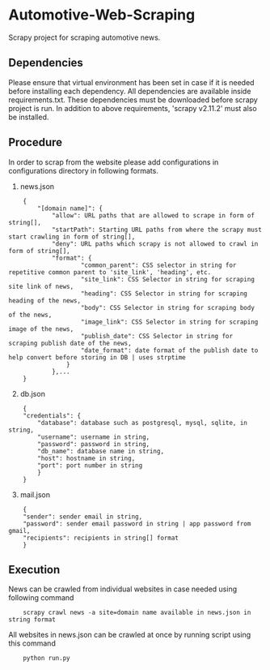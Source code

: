 # Automotive-Web-Scraping
Scrapy project for scraping automotive news.

## Dependencies
Please ensure that virtual environment has been set in case if it is needed before installing each dependency.
All dependencies are available inside requirements.txt. These dependencies must be downloaded before scrapy project 
is run. In addition to above requirements, 'scrapy v2.11.2' must also be installed.

## Procedure

In order to scrap from the website please add configurations in configurations directory in following formats. 

1. news.json

```
    {
        "[domain name]": {
            "allow": URL paths that are allowed to scrape in form of string[],
            "startPath": Starting URL paths from where the scrapy must start crawling in form of string[],
            "deny": URL paths which scrapy is not allowed to crawl in form of string[],
            "format": {
                    "common_parent": CSS selector in string for repetitive common parent to 'site_link', 'heading', etc.
                    "site_link": CSS Selector in string for scraping site link of news,
                    "heading": CSS Selector in string for scraping heading of the news,
                    "body": CSS Selector in string for scraping body of the news,
                    "image_link": CSS Selector in string for scraping image of the news,
                    "publish_date": CSS Selector in string for scraping publish date of the news,
                    "date_format": date format of the publish date to help convert before storing in DB | uses strptime
                }
            },...
    }
```

2. db.json

```
    {
    "credentials": {
        "database": database such as postgresql, mysql, sqlite, in string,
        "username": username in string,
        "password": password in string,
        "db_name": database name in string,
        "host": hostname in string,
        "port": port number in string
        }
    }

``` 

3. mail.json

```
    {
    "sender": sender email in string,
    "password": sender email password in string | app password from gmail,
    "recipients": recipients in string[] format
    }
```

## Execution


News can be crawled from individual websites in case needed using following command

```
    scrapy crawl news -a site=domain name available in news.json in string format
```

All websites in news.json can be crawled at once by running script using this command
```
    python run.py
```